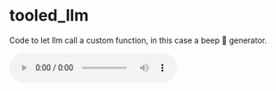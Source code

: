 # tooled_llm

Code to let llm call a custom function, in this case a beep 🎵 generator.

<audio controls>
  <source src="output.mp4" type="audio/mp4">
  Your browser does not support the audio element.
</audio>

